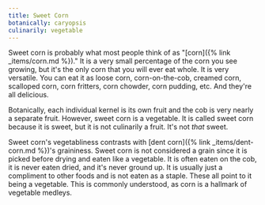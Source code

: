 ```yaml
---
title: Sweet Corn
botanically: caryopsis
culinarily: vegetable
---
```

Sweet corn is probably what most people think of as "[corn]({% link _items/corn.md %})." It is a very small percentage of the corn you see growing, but it's the only corn that you will ever eat whole. It is very versatile. You can eat it as loose corn, corn-on-the-cob, creamed corn, scalloped corn, corn fritters, corn chowder, corn pudding, etc. And they're all delicious.

Botanically, each individual kernel is its own fruit and the cob is very nearly a separate fruit. However, sweet corn is a vegetable. It is called sweet corn because it is sweet, but it is not culinarily a fruit. It's not *that* sweet.

Sweet corn's vegetabliness contrasts with [dent corn]({% link _items/dent-corn.md %})'s graininess. Sweet corn is not considered a grain since it is picked before drying and eaten like a vegetable. It is often eaten on the cob, it is never eaten dried, and it's never ground up. It is usually just a compliment to other foods and is not eaten as a staple. These all point to it being a vegetable. This is commonly understood, as corn is a hallmark of vegetable medleys.